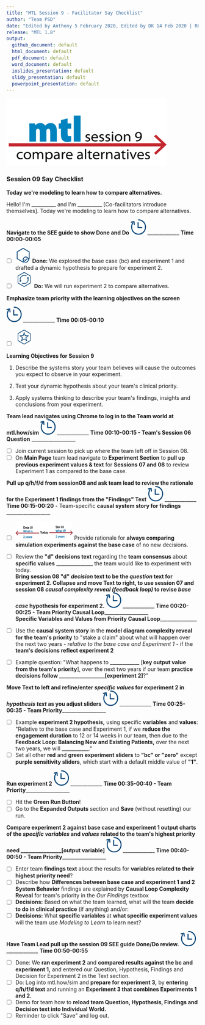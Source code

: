 ```yaml
---
title: "MTL Session 9 - Facilitator Say Checklist"
author: "Team PSD"
date: "Edited by Anthony 5 February 2020, Edited by DK 14 Feb 2020 | RH Feb 18 2020 | RH March 2 2020"
release: "MTL 1.8"
output: 
  github_document: default
  html_document: default
  pdf_document: default
  word_document: default
  ioslides_presentation: default
  slidy_presentation: default
  powerpoint_presentation: default
---
```


[<img src = "https://github.com/lzim/teampsd/blob/master/resources/title_slides/mtl_s09_compare_alternatives_title.png"
     height = "175" width = "420">](#DontLink)
     
### Session 09 Say Checklist

**Today we're modeling to learn how to compare alternatives.**  

Hello! I'm __________ and I'm __________ [Co-facilitators introduce themselves]. Today we're modeling to learn how to compare alternatives.  

**Navigate to the SEE guide to show Done and Do**
[<img src = "https://github.com/lzim/teampsd/blob/master/resources/icons/timestamp.png" height = "40" width = "40" style ="display: inline-block"/>](#DontClick) _____________ **Time 00:00-00:05** 

- [ ] [<img src = "https://github.com/lzim/teampsd/blob/master/resources/icons/done.png" height = "40" width = "40">](#DontClick)  **Done:** We explored the base case (bc) and experiment 1 and drafted a dynamic hypothesis to prepare for experiment 2.
- [ ] [<img src = "https://github.com/lzim/teampsd/blob/master/resources/icons/do.png" height = "45" width = "45">](#DontClick) **Do:** We will run experiment 2 to compare alternatives.

**Emphasize team priority with the learning objectives on the screen**

[<img src = "https://github.com/lzim/teampsd/blob/master/resources/icons/timestamp.png" height = "40" width = "40" style ="display: inline-block"/>](#DontClick) _____________ **Time 00:05-00:10** 

- [ ] [<img src = "https://github.com/lzim/teampsd/blob/master/resources/icons/learning_objectives.png" height = "45" width = "45">](#DontClick) 

**Learning Objectives for Session 9**

1. Describe the systems story your team believes will cause the outcomes you expect to observe in your experiment.

2. Test your dynamic hypothesis about your team's clinical priority.

3. Apply systems thinking to describe your team's findings, insights and conclusions from your experiment. 

**Team lead navigates using Chrome to log in to the Team world at **mtl.how/sim****
[<img src = "https://github.com/lzim/teampsd/blob/master/resources/icons/timestamp.png" height = "40" width = "40" style ="display: inline-block"/>](#DontClick) _____________ **Time 00:10-00:15 - Team's Session 06 Question** __________________

- [ ] Join current session to pick up where the team left off in Session 08.
- [ ] On **Main Page** team lead navigate to **Experiment Section** to **pull up previous experiment values & text** for **Sessions 07 and 08** to review Experiment 1 as compared to the base case.

**Pull up q/h/f/d from session08 and ask team lead to review the rationale for the Experiment 1 findings from the "Findings" Text**
[<img src = "https://github.com/lzim/teampsd/blob/master/resources/icons/timestamp.png" height = "40" width = "40" style ="display: inline-block"/>](#DontClick) _____________ **Time 00:15-00:20** - Team-specific **causal system story for findings** __________________

- [ ] [<img src = "https://raw.githubusercontent.com/lzim/teampsd/master/resources/illustrations/data_ui_sim_ui.png" height = "50" width = "150">](#DontClick) Provide rationale for **always comparing simulation experiments against the base case** of no new decisions.
- [ ] Review the **"d" decisions text** regarding the **team consensus** about **specific values** _______________ the team would like to experiment with today.    
**Bring session 08 "d" _decision_ text to be the _question_ text for experiment 2. Collapse and move Text to right, to use session 07 and session 08 _causal complexity reveal (feedback loop)_ to revise _base case_ hypothesis for experiment 2.**
[<img src = "https://github.com/lzim/teampsd/blob/master/resources/icons/timestamp.png" height = "40" width = "40" style ="display: inline-block"/>](#DontClick) _____________ **Time 00:20-00:25 - Team Priority Causal Loop**__________________   
**Specific Variables and Values from Priority Causal Loop**_______________

- [ ] Use the **causal system story** in the **model diagram complexity reveal for the team's priority** to "stake a claim" about what will happen over the next two years - _relative to the base case and Experiment 1_ - if the **team's decisions reflect experiment 2** 
- [ ] Example question: "What happens to ____________ [**key output value from the team's priority**], over the next two years if our team **practice decisions follow __________________[experiment 2]**?"

**Move Text to left and refine/enter _specific values_ for experiment 2 in *hypothesis text* as you adjust sliders**
[<img src = "https://github.com/lzim/teampsd/blob/master/resources/icons/timestamp.png" height = "40" width = "40" style ="display: inline-block"/>](#DontClick) _____________ **Time 00:25-00:35  - Team Priority**__________________

- [ ] Example **experiment 2 hypothesis,** using specific **variables** and **values**: "Relative to the base case and Experiment 1, if we **reduce the engagement duration** to 12 or 14 weeks in our team, then due to the **Feedback Loop: Balancing New and Existing Patients,** over the next two years, we will ___________." 
- [ ] Set all other **red** and **green** **experiment sliders** to **"bc" or "zero"** except **purple sensitivity sliders**, which start with a default middle value of **"1"**.

**Run experiment 2**
[<img src = "https://github.com/lzim/teampsd/blob/master/resources/icons/timestamp.png" height = "40" width = "40" style ="display: inline-block"/>](#DontClick) _____________ **Time 00:35-00:40  - Team Priority**__________________

- [ ] Hit the **Green Run Button**!
- [ ] Go to the **Expanded Outputs** section and **Save** (without resetting) our run. 

**Compare experiment 2 against base case and experiment 1 output charts of the _specific variables_ and _values_ related to the team's highest priority need ________________[output variable]**
[<img src = "https://github.com/lzim/teampsd/blob/master/resources/icons/timestamp.png" height = "40" width = "40" style ="display: inline-block"/>](#DontClick) _____________ **Time 00:40-00:50 - Team Priority**__________________

- [ ] Enter team **findings text** about the results for **variables related to their highest priority need**? 
- [ ] Describe how **Differences between base case and experiment 1 and 2 System Behavior** findings are explained by **Causal Loop Complexity Reveal** for team's priority in the *Our Findings* textbox
- [ ] **Decisions:** Based on what the team learned, what will the team **decide to do in clinical practice** (if anything) and/or:
- [ ] **Decisions:** What **specific variables** at **what specific experiment values**  will the team use _Modeling to Learn_ to learn next?

**Have Team Lead pull up the session 09 SEE guide Done/Do review.**
[<img src = "https://github.com/lzim/teampsd/blob/master/resources/icons/timestamp.png" height = "40" width = "40" style ="display: inline-block"/>](#DontClick) _____________ **Time 00:50-00:55**  

- [ ] Done: We **ran experiment 2** and **compared results against the bc and experiment 1,** and entered our Question, Hypothesis, Findings and Decision for Experiment 2 in the Text section.
- [ ] Do: Log into mtl.how/sim and **prepare for experiment 3,** by **entering q/h/f/d text** and running an **Experiment 3 that combines Experiments 1 and 2.**
- [ ] Demo for team how to **reload team Question, Hypothesis, Findings and Decision text into Individual World.** 
- [ ] Reminder to click "Save" and log out. 
